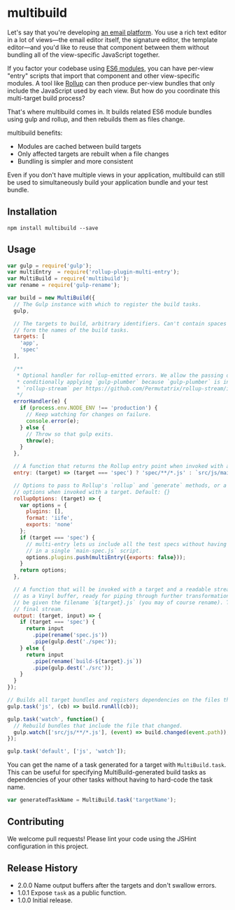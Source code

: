 # multibuild

Let's say that you're developing [an email platform](https://mixmax.com/). You use a rich text
editor in a lot of views&mdash;the email editor itself, the signature editor, the template
editor&mdash;and you'd like to reuse that component between them without bundling all of the
view-specific JavaScript together.

If you factor your codebase using [ES6 modules](https://strongloop.com/strongblog/an-introduction-to-javascript-es6-modules/), you can have per-view "entry" scripts that import that
component and other view-specific modules. A tool like [Rollup](http://rollupjs.org/) can then produce
per-view bundles that only include the JavaScript used by each view. But how do you coordinate this
multi-target build process?

That's where multibuild comes in. It builds related ES6 module bundles using gulp and rollup, and
then rebuilds them as files change.

multibuild benefits:

* Modules are cached between build targets
* Only affected targets are rebuilt when a file changes
* Bundling is simpler and more consistent

Even if you don't have multiple views in your application, multibuild can still be used to
simultaneously build your application bundle and your test bundle.

## Installation

`npm install multibuild --save`

## Usage

```js
var gulp = require('gulp');
var multiEntry  = require('rollup-plugin-multi-entry');
var MultiBuild = require('multibuild');
var rename = require('gulp-rename');

var build = new MultiBuild({
  // The Gulp instance with which to register the build tasks.
  gulp,

  // The targets to build, arbitrary identifiers. Can't contain spaces since they'll be used to
  // form the names of the build tasks.
  targets: [
    'app',
    'spec'
  ],

  /**
   * Optional handler for rollup-emitted errors. We allow the passing of an error handler instead of
   * conditionally applying `gulp-plumber` because `gulp-plumber` is incompatible with
   * `rollup-stream` per https://github.com/Permutatrix/rollup-stream/issues/1.
   */
  errorHandler(e) {
    if (process.env.NODE_ENV !== 'production') {
      // Keep watching for changes on failure.
      console.error(e);
    } else {
      // Throw so that gulp exits.
      throw(e);
    }
  },

  // A function that returns the Rollup entry point when invoked with a target.
  entry: (target) => (target === 'spec') ? 'spec/**/*.js' : `src/js/main-${target}.js`,

  // Options to pass to Rollup's `rollup` and `generate` methods, or a function that returns such
  // options when invoked with a target. Default: {}
  rollupOptions: (target) => {
    var options = {
      plugins: [],
      format: 'iife',
      exports: 'none'
    };
    if (target === 'spec') {
      // multi-entry lets us include all the test specs without having to explicitly import them
      // in a single `main-spec.js` script.
      options.plugins.push(multiEntry({exports: false}));
    }
    return options;
  },

  // A function that will be invoked with a target and a readable stream containing the bundled JS
  // as a Vinyl buffer, ready for piping through further transformations or to disk. The buffer will
  // be given the filename `${target}.js` (you may of course rename). The function should return the
  // final stream.
  output: (target, input) => {
    if (target === 'spec') {
      return input
        .pipe(rename('spec.js'))
        .pipe(gulp.dest('./spec'));
    } else {
      return input
        .pipe(rename(`build-${target}.js`))
        .pipe(gulp.dest('./src'));
    }
  }
});

// Builds all target bundles and registers dependencies on the files that comprise each bundle.
gulp.task('js', (cb) => build.runAll(cb));

gulp.task('watch', function() {
  // Rebuild bundles that include the file that changed.
  gulp.watch(['src/js/**/*.js'], (event) => build.changed(event.path));
});

gulp.task('default', ['js', 'watch']);
```

You can get the name of a task generated for a target with `MultiBuild.task`. This can be useful for specifying MultiBuild-generated build tasks as dependencies of your other tasks without having to hard-code the task name.
```js
var generatedTaskName = MultiBuild.task('targetName');
```

## Contributing

We welcome pull requests! Please lint your code using the JSHint configuration in this project.

## Release History

* 2.0.0 Name output buffers after the targets and don't swallow errors.
* 1.0.1 Expose `task` as a public function.
* 1.0.0 Initial release.

